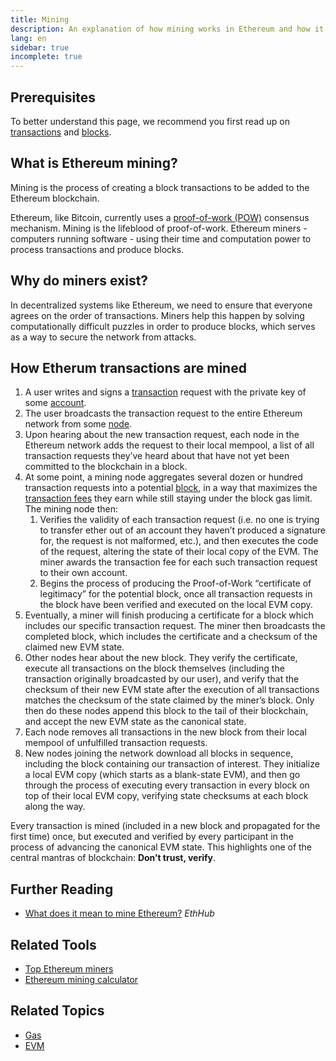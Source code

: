 ```yaml
---
title: Mining
description: An explanation of how mining works in Ethereum and how it helps keep Ethereum secure and decentralized.
lang: en
sidebar: true
incomplete: true
---
```


## Prerequisites

To better understand this page, we recommend you first read up on [transactions](/en/developers/docs/transactions/) and [blocks](/en/developers/docs/blocks/).

## What is Ethereum mining?

Mining is the process of creating a block transactions to be added to the Ethereum blockchain.

Ethereum, like Bitcoin, currently uses a [proof-of-work (POW)](https://en.wikipedia.org/wiki/Proof_of_work) consensus mechanism. Mining is the lifeblood of proof-of-work. Ethereum miners - computers running software - using their time and computation power to process transactions and produce blocks.

## Why do miners exist?

In decentralized systems like Ethereum, we need to ensure that everyone agrees on the order of transactions. Miners help this happen by solving computationally difficult puzzles in order to produce blocks, which serves as a way to secure the network from attacks.

## How Etherum transactions are mined

1. A user writes and signs a [transaction](/en/developers/docs/transactions/) request with the private key of some [account](/en/developers/docs/accounts/).
2. The user broadcasts the transaction request to the entire Ethereum network from some [node](/en/developers/docs/nodes-and-clients/).
3. Upon hearing about the new transaction request, each node in the Ethereum network adds the request to their local mempool, a list of all transaction requests they’ve heard about that have not yet been committed to the blockchain in a block.
4. At some point, a mining node aggregates several dozen or hundred transaction requests into a potential [block](/en/developers/docs/blocks/), in a way that maximizes the [transaction fees](/en/developers/docs/gas/) they earn while still staying under the block gas limit. The mining node then:
   1. Verifies the validity of each transaction request (i.e. no one is trying to transfer ether out of an account they haven’t produced a signature for, the request is not malformed, etc.), and then executes the code of the request, altering the state of their local copy of the EVM. The miner awards the transaction fee for each such transaction request to their own account.
   2. Begins the process of producing the Proof-of-Work “certificate of legitimacy” for the potential block, once all transaction requests in the block have been verified and executed on the local EVM copy.
5. Eventually, a miner will finish producing a certificate for a block which includes our specific transaction request. The miner then broadcasts the completed block, which includes the certificate and a checksum of the claimed new EVM state.
6. Other nodes hear about the new block. They verify the certificate, execute all transactions on the block themselves (including the transaction originally broadcasted by our user), and verify that the checksum of their new EVM state after the execution of all transactions matches the checksum of the state claimed by the miner’s block. Only then do these nodes append this block to the tail of their blockchain, and accept the new EVM state as the canonical state.
7. Each node removes all transactions in the new block from their local mempool of unfulfilled transaction requests.
8. New nodes joining the network download all blocks in sequence, including the block containing our transaction of interest. They initialize a local EVM copy (which starts as a blank-state EVM), and then go through the process of executing every transaction in every block on top of their local EVM copy, verifying state checksums at each block along the way.

Every transaction is mined (included in a new block and propagated for the first time) once, but executed and verified by every participant in the process of advancing the canonical EVM state. This highlights one of the central mantras of blockchain: **Don’t trust, verify**.

## Further Reading

- [What does it mean to mine Ethereum?](https://docs.ethhub.io/using-ethereum/mining/) _EthHub_

## Related Tools

- [Top Ethereum miners](https://etherscan.io/stat/miner?range=7&blocktype=blocks)
- [Ethereum mining calculator](https://minerstat.com/coin/ETH)

## Related Topics

- [Gas](/en/developers/docs/gas/)
- [EVM](/en/developers/docs/evm/)
